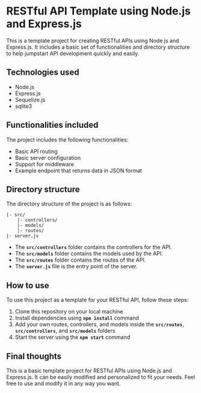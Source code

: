 # **RESTful API Template using Node.js and Express.js**

This is a template project for creating RESTful APIs using Node.js and Express.js. It includes a basic set of functionalities and directory structure to help jumpstart API development quickly and easily.

## **Technologies used**

- Node.js
- Express.js
- Sequelize.js
- sqlite3

## **Functionalities included**

The project includes the following functionalities:

- Basic API routing
- Basic server configuration
- Support for middleware
- Example endpoint that returns data in JSON format

## **Directory structure**

The directory structure of the project is as follows:

```
|- src/
    |- controllers/
    |- models/
    |- routes/
|- server.js
```

- The **`src/controllers`** folder contains the controllers for the API.
- The **`src/models`** folder contains the models used by the API.
- The **`src/routes`** folder contains the routes of the API.
- The **`server.js`** file is the entry point of the server.

## **How to use**

To use this project as a template for your RESTful API, follow these steps:

1. Clone this repository on your local machine
2. Install dependencies using **`npm install`** command
3. Add your own routes, controllers, and models inside the **`src/routes`**, **`src/controllers`**, and **`src/models`** folders
4. Start the server using the **`npm start`** command

## **Final thoughts**

This is a basic template project for RESTful APIs using Node.js and Express.js. It can be easily modified and personalized to fit your needs. Feel free to use and modify it in any way you want.
